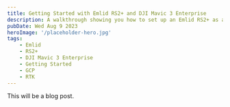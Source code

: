 ```yaml
---
title: Getting Started with Emlid RS2+ and DJI Mavic 3 Enterprise
description: A walkthrough showing you how to set up an Emlid RS2+ as an RTK base station with a DJI Mavic 3 Enterprise, as well as setting ground control points and flight planning.
pubDate: Wed Aug 9 2023
heroImage: '/placeholder-hero.jpg'
tags:
    - Emlid
    - RS2+
    - DJI Mavic 3 Enterprise
    - Getting Started
    - GCP
    - RTK
---
```


This will be a blog post.
